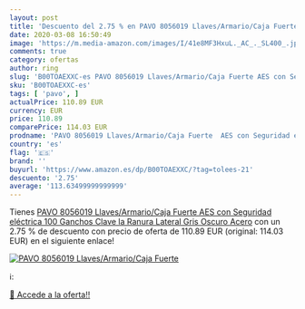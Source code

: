 ```yaml
---
layout: post
title: 'Descuento del 2.75 % en PAVO 8056019 Llaves/Armario/Caja Fuerte '
date: 2020-03-08 16:50:49
image: 'https://m.media-amazon.com/images/I/41e8MF3HxuL._AC_._SL400_.jpg'
comments: true
category: ofertas
author: ring
slug: 'B00TOAEXXC-es PAVO 8056019 Llaves/Armario/Caja Fuerte AES con Seguridad...'
sku: 'B00TOAEXXC-es'
tags: [ 'pavo', ]
actualPrice: 110.89 EUR
currency: EUR
price: 110.89
comparePrice: 114.03 EUR
prodname: 'PAVO 8056019 Llaves/Armario/Caja Fuerte  AES con Seguridad eléctrica  100 Ganchos Clave la Ranura Lateral  Gris Oscuro  Acero'
country: 'es'
flag: '🇪🇸'
brand: ''
buyurl: 'https://www.amazon.es/dp/B00TOAEXXC/?tag=tolees-21'
descuento: '2.75'
average: '113.63499999999999'
---
```


Tienes [PAVO 8056019 Llaves/Armario/Caja Fuerte  AES con Seguridad eléctrica  100 Ganchos Clave la Ranura Lateral  Gris Oscuro  Acero](https://www.amazon.es/dp/B00TOAEXXC/?tag=tolees-21) con un 2.75 % de descuento con precio de oferta de 110.89 EUR (original: 114.03 EUR) en el siguiente enlace!

[![PAVO 8056019 Llaves/Armario/Caja Fuerte ](https://m.media-amazon.com/images/I/41e8MF3HxuL._AC_._SL400_.jpg)](https://www.amazon.es/dp/B00TOAEXXC/?tag=tolees-21)

ℹ️:


[🛒 Accede a la oferta!!](https://www.amazon.es/dp/B00TOAEXXC/?tag=tolees-21)
